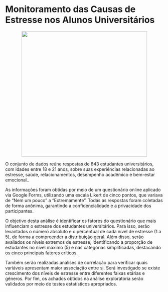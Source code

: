 # Monitoramento das Causas de Estresse nos Alunos Universitários

<p align="center">
  <img src="C:/Users/Cliente/Downloads/Camila/Monitoramento-das-causas-de-estresse-nos-alunos-de-hoje/img/estudante.jpg.jpg" width="400">
</p>




O conjunto de dados reúne respostas de 843 estudantes universitários, com idades entre 18 e 21 anos, sobre suas experiências relacionadas ao estresse, saúde, relacionamentos, desempenho acadêmico e bem-estar emocional..

As informações foram obtidas por meio de um questionário online aplicado via Google Forms, utilizando uma escala Likert de cinco pontos, que variava de “Nem um pouco” a “Extremamente”. Todas as respostas foram coletadas de forma anônima, garantindo a confidencialidade e a privacidade dos participantes.

O objetivo desta análise é identificar os fatores do questionário que mais influenciam o estresse dos estudantes universitários. Para isso, serão levantados o número absoluto e o percentual de cada nível de estresse (1 a 5), de forma a compreender a distribuição geral. Além disso, serão avaliados os níveis extremos de estresse, identificando a proporção de estudantes no nível máximo (5) e nas categorias simplificadas, destacando os cinco principais fatores críticos.

Também serão realizadas análises de correlação para verificar quais variáveis apresentam maior associação entre si. Será investigado se existe crescimento dos níveis de estresse entre diferentes faixas etárias e gêneros. Por fim, os achados obtidos na análise exploratória serão validados por meio de testes estatísticos apropriados.


